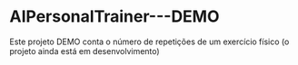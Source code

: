 # AIPersonalTrainer---DEMO
Este projeto DEMO conta o número de repetições de um exercício físico (o projeto ainda está em desenvolvimento)
